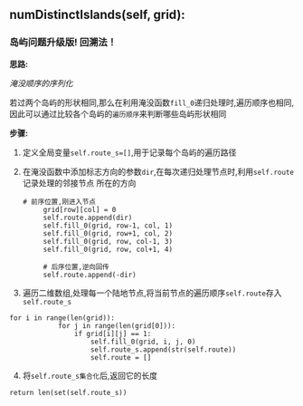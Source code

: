 ## numDistinctIslands(self, grid):
### 岛屿问题升级版! 回溯法！

**思路:**

*淹没顺序的序列化*

若过两个岛屿的形状相同,那么在利用淹没函数`fill_0`递归处理时,遍历顺序也相同,
因此可以通过比较各个岛屿的`遍历顺序`来判断哪些岛屿形状相同

**步骤:**

1. 定义全局变量`self.route_s=[]`,用于记录每个岛屿的遍历路径

2. 在淹没函数中添加标志方向的参数`dir`,在每次递归处理节点时,利用`self.route`记录处理的邻接节点
   所在的方向
   ```
   # 前序位置,刚进入节点
        grid[row][col] = 0
        self.route.append(dir)
        self.fill_0(grid, row-1, col, 1)
        self.fill_0(grid, row+1, col, 2)
        self.fill_0(grid, row, col-1, 3)
        self.fill_0(grid, row, col+1, 4)

        # 后序位置,逆向回传
        self.route.append(-dir)
   ```
3. 遍历二维数组,处理每一个陆地节点,将当前节点的遍历顺序`self.route`存入`self.route_s`
```        
for i in range(len(grid)):
            for j in range(len(grid[0])):
                if grid[i][j] == 1:
                    self.fill_0(grid, i, j, 0)
                    self.route_s.append(str(self.route))
                    self.route = []
```
4. 将`self.route_s集合化`后,返回它的长度
```
return len(set(self.route_s))
```